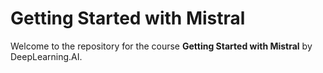 # Getting Started with Mistral

Welcome to the repository for the course **Getting Started with Mistral** by DeepLearning.AI.